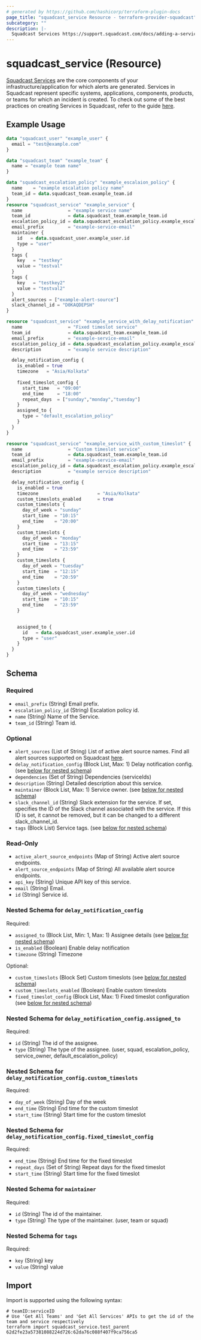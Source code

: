 ```yaml
---
# generated by https://github.com/hashicorp/terraform-plugin-docs
page_title: "squadcast_service Resource - terraform-provider-squadcast"
subcategory: ""
description: |-
  Squadcast Services https://support.squadcast.com/docs/adding-a-service-1 are the core components of your infrastructure/application for which alerts are generated. Services in Squadcast represent specific systems, applications, components, products, or teams for which an incident is created. To check out some of the best practices on creating Services in Squadcast, refer to the guide here https://www.squadcast.com/blog/how-to-configure-services-in-squadcast-best-practices-to-reduce-mttr.
---
```


# squadcast_service (Resource)

[Squadcast Services](https://support.squadcast.com/docs/adding-a-service-1) are the core components of your infrastructure/application for which alerts are generated. Services in Squadcast represent specific systems, applications, components, products, or teams for which an incident is created. To check out some of the best practices on creating Services in Squadcast, refer to the guide [here](https://www.squadcast.com/blog/how-to-configure-services-in-squadcast-best-practices-to-reduce-mttr).

## Example Usage

```terraform
data "squadcast_user" "example_user" {
  email = "test@example.com"
}

data "squadcast_team" "example_team" {
  name = "example team name"
}

data "squadcast_escalation_policy" "example_escalaion_policy" {
  name    = "example escalation policy name"
  team_id = data.squadcast_team.example_team.id
}
resource "squadcast_service" "example_service" {
  name                 = "example service name"
  team_id              = data.squadcast_team.example_team.id
  escalation_policy_id = data.squadcast_escalation_policy.example_escalaion_policy.id
  email_prefix         = "example-service-email"
  maintainer {
    id   = data.squadcast_user.example_user.id
    type = "user"
  }
  tags {
    key   = "testkey"
    value = "testval"
  }
  tags {
    key   = "testkey2"
    value = "testval2"
  }
  alert_sources = ["example-alert-source"]
  slack_channel_id = "D0KAQDEPSH"
}

resource "squadcast_service" "example_service_with_delay_notification" {
  name                 = "Fixed timeslot service"
  team_id              = data.squadcast_team.example_team.id
  email_prefix         = "example-service-email"
  escalation_policy_id = data.squadcast_escalation_policy.example_escalaion_policy.id
  description          = "example service description"

  delay_notification_config {
    is_enabled = true
    timezone   = "Asia/Kolkata"
  
    fixed_timeslot_config {
      start_time   = "09:00"
      end_time     = "18:00"
      repeat_days  = ["sunday","monday","tuesday"]
    }
    assigned_to {
      type = "default_escalation_policy"
    }
  }
}

resource "squadcast_service" "example_service_with_custom_timeslot" {
  name                 = "Custom timeslot service"
  team_id              = data.squadcast_team.example_team.id
  email_prefix         = "example-service-email"
  escalation_policy_id = data.squadcast_escalation_policy.example_escalaion_policy.id
  description          = "example service description"

  delay_notification_config {
    is_enabled = true
    timezone                      = "Asia/Kolkata"
    custom_timeslots_enabled      = true
    custom_timeslots {
      day_of_week = "sunday"
      start_time  = "10:15"
      end_time    = "20:00"
    }
    custom_timeslots {
      day_of_week = "monday"
      start_time  = "13:15"
      end_time    = "23:59"
    }
    custom_timeslots {
      day_of_week = "tuesday"
      start_time  = "12:15"
      end_time    = "20:59"
    }
    custom_timeslots {
      day_of_week = "wednesday"
      start_time  = "10:15"
      end_time    = "23:59"
    }
    

    assigned_to {
      id   = data.squadcast_user.example_user.id
      type = "user"
    }
  }
}
```

<!-- schema generated by tfplugindocs -->
## Schema

### Required

- `email_prefix` (String) Email prefix.
- `escalation_policy_id` (String) Escalation policy id.
- `name` (String) Name of the Service.
- `team_id` (String) Team id.

### Optional

- `alert_sources` (List of String) List of active alert source names. Find all alert sources supported on Squadcast [here](https://www.squadcast.com/integrations).
- `delay_notification_config` (Block List, Max: 1) Delay notification config. (see [below for nested schema](#nestedblock--delay_notification_config))
- `dependencies` (Set of String) Dependencies (serviceIds)
- `description` (String) Detailed description about this service.
- `maintainer` (Block List, Max: 1) Service owner. (see [below for nested schema](#nestedblock--maintainer))
- `slack_channel_id` (String) Slack extension for the service. If set, specifies the ID of the Slack channel associated with the service. If this ID is set, it cannot be removed, but it can be changed to a different slack_channel_id.
- `tags` (Block List) Service tags. (see [below for nested schema](#nestedblock--tags))

### Read-Only

- `active_alert_source_endpoints` (Map of String) Active alert source endpoints.
- `alert_source_endpoints` (Map of String) All available alert source endpoints.
- `api_key` (String) Unique API key of this service.
- `email` (String) Email.
- `id` (String) Service id.

<a id="nestedblock--delay_notification_config"></a>
### Nested Schema for `delay_notification_config`

Required:

- `assigned_to` (Block List, Min: 1, Max: 1) Assignee details (see [below for nested schema](#nestedblock--delay_notification_config--assigned_to))
- `is_enabled` (Boolean) Enable delay notification
- `timezone` (String) Timezone

Optional:

- `custom_timeslots` (Block Set) Custom timeslots (see [below for nested schema](#nestedblock--delay_notification_config--custom_timeslots))
- `custom_timeslots_enabled` (Boolean) Enable custom timeslots
- `fixed_timeslot_config` (Block List, Max: 1) Fixed timeslot configuration (see [below for nested schema](#nestedblock--delay_notification_config--fixed_timeslot_config))

<a id="nestedblock--delay_notification_config--assigned_to"></a>
### Nested Schema for `delay_notification_config.assigned_to`

Required:

- `id` (String) The id of the assignee.
- `type` (String) The type of the assignee. (user, squad, escalation_policy, service_owner, default_escalation_policy)


<a id="nestedblock--delay_notification_config--custom_timeslots"></a>
### Nested Schema for `delay_notification_config.custom_timeslots`

Required:

- `day_of_week` (String) Day of the week
- `end_time` (String) End time for the custom timeslot
- `start_time` (String) Start time for the custom timeslot


<a id="nestedblock--delay_notification_config--fixed_timeslot_config"></a>
### Nested Schema for `delay_notification_config.fixed_timeslot_config`

Required:

- `end_time` (String) End time for the fixed timeslot
- `repeat_days` (Set of String) Repeat days for the fixed timeslot
- `start_time` (String) Start time for the fixed timeslot



<a id="nestedblock--maintainer"></a>
### Nested Schema for `maintainer`

Required:

- `id` (String) The id of the maintainer.
- `type` (String) The type of the maintainer. (user, team or squad)


<a id="nestedblock--tags"></a>
### Nested Schema for `tags`

Required:

- `key` (String) key
- `value` (String) value

## Import

Import is supported using the following syntax:

```shell
# teamID:serviceID
# Use 'Get All Teams' and 'Get All Services' APIs to get the id of the team and service respectively 
terraform import squadcast_service.test_parent 62d2fe23a57381088224d726:62da76c088f407f9ca756ca5
```
